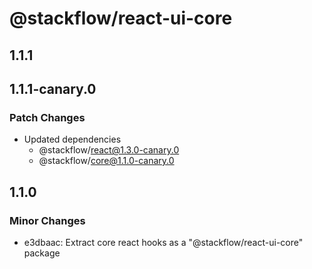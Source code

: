 # @stackflow/react-ui-core

## 1.1.1

## 1.1.1-canary.0

### Patch Changes

- Updated dependencies
  - @stackflow/react@1.3.0-canary.0
  - @stackflow/core@1.1.0-canary.0

## 1.1.0

### Minor Changes

- e3dbaac: Extract core react hooks as a "@stackflow/react-ui-core" package
